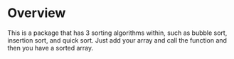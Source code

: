 # Overview
This is a package that has 3 sorting algorithms within, such as bubble sort, insertion sort, and quick sort. Just add your array and call the function and then you have a sorted array.
